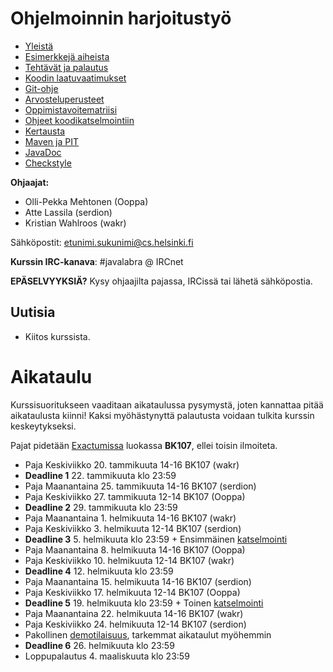 # Ohjelmoinnin harjoitustyö
* [Yleistä](ohjeet/Yleistä.md)
* [Esimerkkejä aiheista](ohjeet/Esimerkkejä-aiheista.md)
* [Tehtävät ja palautus](ohjeet/Tehtävät-ja-palautus.md)
* [Koodin laatuvaatimukset](ohjeet/Koodin-laatuvaatimukset.md)
* [Git-ohje](ohjeet/Git-ohje.md)
* [Arvosteluperusteet](ohjeet/Arvosteluperusteet.md)
* [Oppimistavoitematriisi](http://www.cs.helsinki.fi/courses/58160/matriisi)
* [Ohjeet koodikatselmointiin](ohjeet/Koodikatselmointi.md)
* [Kertausta](ohjeet/Kertausta.md)
* [Maven ja PIT](ohjeet/Maven-ja-PIT.md)
* [JavaDoc](ohjeet/JavaDoc.md)
* [Checkstyle](ohjeet/Checkstyle.md)

**Ohjaajat:**
* Olli-Pekka Mehtonen (Ooppa)
* Atte Lassila (serdion)
* Kristian Wahlroos (wakr)


Sähköpostit: etunimi.sukunimi@cs.helsinki.fi

**Kurssin IRC-kanava**:
\#javalabra @ IRCnet

**EPÄSELVYYKSIÄ?** Kysy ohjaajilta pajassa, IRCissä tai lähetä sähköpostia.

## Uutisia

* Kiitos kurssista.

# Aikataulu

Kurssisuoritukseen vaaditaan aikataulussa pysymystä, joten kannattaa pitää aikataulusta kiinni! Kaksi myöhästynyttä palautusta voidaan tulkita kurssin keskeytykseksi.

Pajat pidetään [Exactumissa](http://www.helsinki.fi/teknos/opetustilat/kumpula/gh2b/default.htm) luokassa **BK107**, ellei toisin ilmoiteta.

* Paja Keskiviikko 20. tammikuuta 14-16 BK107 (wakr)
* **Deadline 1** 22. tammikuuta klo 23:59
* Paja Maanantaina 25. tammikuuta 14-16 BK107 (serdion)
* Paja Keskiviikko 27. tammikuuta 12-14 BK107 (Ooppa)
* **Deadline 2** 29. tammikuuta klo 23:59
* Paja Maanantaina 1. helmikuuta 14-16 BK107 (wakr)
* Paja Keskiviikko 3. helmikuuta 12-14 BK107 (serdion)
* **Deadline 3** 5. helmikuuta klo 23:59 + Ensimmäinen [katselmointi](ohjeet/Koodikatselmointi.md)
* Paja Maanantaina 8. helmikuuta 14-16 BK107 (Ooppa)
* Paja Keskiviikko 10. helmikuuta 12-14 BK107 (wakr)
* **Deadline 4** 12. helmikuuta klo 23:59
* Paja Maanantaina 15. helmikuuta 14-16 BK107 (serdion)
* Paja Keskiviikko 17. helmikuuta 12-14 BK107 (Ooppa)
* **Deadline 5** 19. helmikuuta klo 23:59 + Toinen [katselmointi](ohjeet/Koodikatselmointi.md)
* Paja Maanantaina 22. helmikuuta 14-16 BK107 (wakr)
* Paja Keskiviikko 24. helmikuuta 12-14 BK107 (serdion)
* Pakollinen [demotilaisuus](ohjeet/Koodikatselmointi.md), tarkemmat aikataulut myöhemmin
* **Deadline 6** 26. helmikuuta klo 23:59
* Loppupalautus 4. maaliskuuta klo 23:59